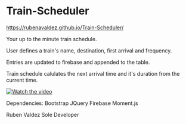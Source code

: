 # Train-Scheduler
https://rubenavaldez.github.io/Train-Scheduler/

Your up to the minute train schedule. 

User defines a train's name, destination, first arrival and frequency.

Entries are updated to firebase and appended to the table.

Train schedule calulates the next arrival time and it's duration from the current time.

[![Watch the video](https://img.youtube.com/vi/jBHv3HVBqXc/maxresdefault.jpg)](https://youtu.be/jBHv3HVBqXc)

Dependencies:
    Bootstrap
    JQuery
    Firebase
    Moment.js

Ruben Valdez Sole Developer
